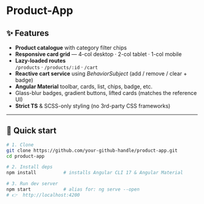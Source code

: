 # Product-App
## ✨ Features
- **Product catalogue** with category filter chips  
- **Responsive card grid** — 4-col desktop · 2-col tablet · 1-col mobile  
- **Lazy-loaded routes**  
  `/products` · `/products/:id` · `/cart`  
- **Reactive cart service** using *BehaviorSubject* (add / remove / clear + badge)  
- **Angular Material** toolbar, cards, list, chips, badge, etc.  
- Glass-blur badges, gradient buttons, lifted cards (matches the reference UI)  
- **Strict TS** & SCSS-only styling (no 3rd-party CSS frameworks)

---

## 🚀 Quick start


```bash
# 1. Clone
git clone https://github.com/your-github-handle/product-app.git
cd product-app

# 2. Install deps
npm install          # installs Angular CLI 17 & Angular Material

# 3. Run dev server
npm start            # alias for: ng serve --open
# 👉  http://localhost:4200
